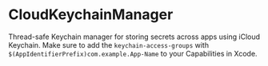 #  CloudKeychainManager

Thread-safe Keychain manager for storing secrets across apps using iCloud Keychain. Make sure to add the `keychain-access-groups` with `$(AppIdentifierPrefix)com.example.App-Name` to your Capabilities in Xcode.
